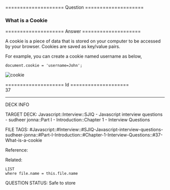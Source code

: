 ==================== Question ====================  

### What is a Cookie  

==================== Answer ====================  

A cookie is a piece of data that is stored on your computer to be accessed by your browser. Cookies are saved as key/value pairs.

For example, you can create a cookie named username as below,

<!-- codeblock-start -->
<pre><code class="hljs language-javascript"><span class="hljs-variable language_">document</span>.<span class="hljs-property">cookie</span> = <span class="hljs-string">'username=John'</span>;
</code></pre>
<!-- codeblock-end -->

![cookie](../../../../images/cookie.png)

==================== Id ====================  
37

---

DECK INFO

TARGET DECK: Javascript::Interview::SJIQ - Javascript interview questions - sudheer jonna::Part I - Introduction::Chapter 1 - Interview Questions

FILE TAGS: #Javascript::#Interview::#SJIQ-Javascript-interview-questions-sudheer-jonna::#Part-I-Introduction::#Chapter-1-Interview-Questions::#37-What-is-a-cookie

Reference:

Related:

```dataview
LIST
where file.name = this.file.name
```

QUESTION STATUS: Safe to store
